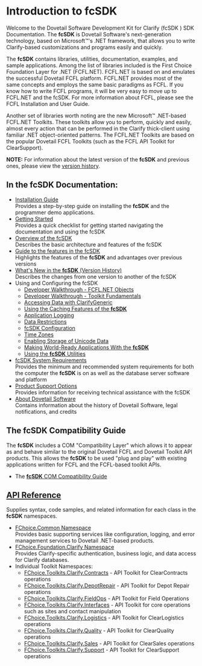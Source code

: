 # Introduction to fcSDK

Welcome to the Dovetail Software Development Kit for Clarify (fcSDK ) SDK Documentation. The **fcSDK** is Dovetail Software's next-generation technology, based on Microsoft&trade;'s .NET framework, that allows you to write Clarify-based customizations and programs easily and quickly.

The **fcSDK** contains libraries, utilities, documentation, examples, and sample applications. Among the list of libraries included is the First Choice Foundation Layer for .NET (FCFL.NET). FCFL.NET is based on and emulates the successful Dovetail FCFL platform. FCFL.NET provides most of the same concepts and employs the same basic paradigms as FCFL. If you know how to write FCFL programs, it will be very easy to move up to FCFL.NET and the fcSDK. For more information about FCFL, please see the FCFL Installation and User Guide.

Another set of libraries worth noting are the new Microsoft&trade; .NET-based FCFL.NET Toolkits. These toolkits allow you to perform, quickly and easily, almost every action that can be performed in the Clarify thick-client using familiar .NET object-oriented patterns. The FCFL.NET Toolkits are based on the popular Dovetail FCFL Toolkits (such as the FCFL API Toolkit for ClearSupport).

**NOTE:** For information about the latest version of the **fcSDK** and previous ones, please view the [version history](articles/version-history.md).

## In the fcSDK Documentation:

* [Installation Guide](articles/installation-guide.md)<br/>Provides a step-by-step guide on installing the **fcSDK** and the programmer demo applications.
* [Getting Started](articles/getting-started.md)<br/>Provides a quick checklist for getting started navigating the documentation and using the fcSDK
* [Overview of the fcSDK](articles/overview.md)<br/>Describes the basic architecture and features of the fcSDK
* [Guide to the features in the fcSDK](articles/feature-guide.md)<br/>Highlights the features of the **fcSDK** and advantages over previous versions
* [What's New in the **fcSDK** (Version History)](articles/version-history.md)<br/>Describes the changes from one version to another of the fcSDK
* Using and Configuring the fcSDK
    * [Developer Walkthrough - FCFL.NET Objects](articles/walkthroughs/fcfl-net-objects.md)
    * [Developer Walkthrough - Toolkit Fundamentals](articles/walkthroughs/toolkit.md)
    * [Accessing Data with ClarifyGeneric](articles/fcsdk-data-access.md)
    * [Using the Caching Features of the **fcSDK**](articles/caching-features.md)
    * [Application Logging](articles/logging/application-logging.md)
    * [Data Restrictions](articles/data-restrictions.md)
    * [fcSDK Configuration](articles/basic-configuration.md)
    * [Time Zones](articles/time-zones.md)
    * [Enabling Storage of Unicode Data](articles/unicode-data.md)
    * [Making World-Ready Applications With the **fcSDK**](articles/making-applications.md)
    * [Using the **fcSDK** Utilities](articles/fcsdk-utilities.md)
* [fcSDK System Requirements](articles/system-requirements.md)<br/>Provides the minimum and recommended system requirements for both the computer the **fcSDK** is on as well as the database server software and platform
* [Product Support Options](articles/product-support.md)<br/>Provides information for receiving technical assistance with the fcSDK
* [About Dovetail Software](articles/about-dovetail.md)<br/>Contains information about the history of Dovetail Software, legal notifications, and credits

## The fcSDK Compatibility Guide

The **fcSDK** includes a COM "Compatibility Layer" which allows it to appear as and behave similar to the original Dovetail FCFL and Dovetail Toolkit API products. This allows the **fcSDK** to be used "plug and play" with existing applications written for FCFL and the FCFL-based toolkit APIs.

* The [**fcSDK** COM Compatibility Guide](articles/compatibility-guide.md)

## [API Reference](api/index.md)

Supplies syntax, code samples, and related information for each class in the **fcSDK** namespaces.

* [FChoice.Common Namespace](api/FChoice.Common.html)<br/>Provides basic supporting services like configuration, logging, and error management services to Dovetail .NET-based products.
* [FChoice.Foundation.Clarify Namespace](api/FChoice.Foundation.Clarify.html)<br/>Provides Clarify-specific authentication, business logic, and data access for Clarify databases.
* Individual Toolkit Namespaces:
    * [FChoice.Toolkits.Clarify.Contracts](api/FChoice.Toolkits.Clarify.Contracts.html) - API Toolkit for ClearContracts operations
    * [FChoice.Toolkits.Clarify.DepotRepair](api/FChoice.Toolkits.Clarify.DepotRepair.html) - API Toolkit for Depot Repair operations
    * [FChoice.Toolkits.Clarify.FieldOps](api/FChoice.Toolkits.Clarify.FieldOps.html) - API Toolkit for Field Operations
    * [FChoice.Toolkits.Clarify.Interfaces](api/FChoice.Toolkits.Clarify.Interfaces.html) - API Toolkit for core operations such as sites and contact manipulation
    * [FChoice.Toolkits.Clarify.Logistics](api/FChoice.Toolkits.Clarify.Logistics.html) - API Toolkit for ClearLogistics operations
    * [FChoice.Toolkits.Clarify.Quality](api/FChoice.Toolkits.Clarify.Quality.html) - API Toolkit for ClearQuality operations
    * [FChoice.Toolkits.Clarify.Sales](api/FChoice.Toolkits.Clarify.Sales.html) - API Toolkit for ClearSales operations
    * [FChoice.Toolkits.Clarify.Support](api/FChoice.Toolkits.Clarify.Support.html) - API Toolkit for ClearSupport operations